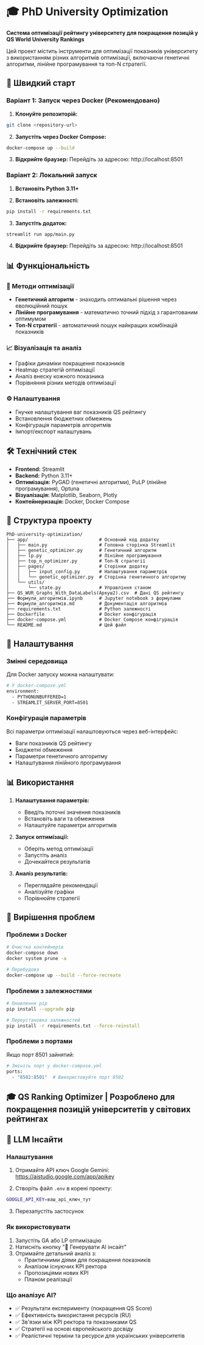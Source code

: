 # 🎓 PhD University Optimization

**Система оптимізації рейтингу університету для покращення позицій у QS World University Rankings**

Цей проект містить інструменти для оптимізації показників університету з використанням різних алгоритмів оптимізації, включаючи генетичні алгоритми, лінійне програмування та топ-N стратегії.

## 🚀 Швидкий старт

### Варіант 1: Запуск через Docker (Рекомендовано)

1. **Клонуйте репозиторій:**
```bash
git clone <repository-url>
```

2. **Запустіть через Docker Compose:**
```bash
docker-compose up --build
```

3. **Відкрийте браузер:**
Перейдіть за адресою: http://localhost:8501

### Варіант 2: Локальний запуск

1. **Встановіть Python 3.11+**

2. **Встановіть залежності:**
```bash
pip install -r requirements.txt
```

3. **Запустіть додаток:**
```bash
streamlit run app/main.py
```

4. **Відкрийте браузер:**
Перейдіть за адресою: http://localhost:8501

## 📊 Функціональність

### 🎯 Методи оптимізації

- **Генетичний алгоритм** - знаходить оптимальні рішення через еволюційний пошук
- **Лінійне програмування** - математично точний підхід з гарантованим оптимумом
- **Топ-N стратегії** - автоматичний пошук найкращих комбінацій показників

### 📈 Візуалізація та аналіз

- Графіки динаміки покращення показників
- Heatmap стратегій оптимізації
- Аналіз внеску кожного показника
- Порівняння різних методів оптимізації

### ⚙️ Налаштування

- Гнучке налаштування ваг показників QS рейтингу
- Встановлення бюджетних обмежень
- Конфігурація параметрів алгоритмів
- Імпорт/експорт налаштувань

## 🛠️ Технічний стек

- **Frontend:** Streamlit
- **Backend:** Python 3.11+
- **Оптимізація:** PyGAD (генетичні алгоритми), PuLP (лінійне програмування), Optuna
- **Візуалізація:** Matplotlib, Seaborn, Plotly
- **Контейнеризація:** Docker, Docker Compose

## 📁 Структура проекту

```
PhD-university-optimization/
├── app/                          # Основний код додатку
│   ├── main.py                   # Головна сторінка Streamlit
│   ├── genetic_optimizer.py      # Генетичний алгоритм
│   ├── lp.py                     # Лінійне програмування
│   ├── top_n_optimizer.py        # Топ-N стратегії
│   ├── pages/                    # Сторінки додатку
│   │   ├── input_config.py       # Налаштування параметрів
│   │   └── genetic_optimizer.py  # Сторінка генетичного алгоритму
│   └── utils/
│       └── state.py              # Управління станом
├── QS_WUR_Graphs_With_DataLabels(Аркуш2).csv  # Дані QS рейтингу
├── Формули_алгоритмів.ipynb      # Jupyter notebook з формулами
├── Формули_алгоритмів.md         # Документація алгоритмів
├── requirements.txt              # Python залежності
├── Dockerfile                    # Docker конфігурація
├── docker-compose.yml            # Docker Compose конфігурація
└── README.md                     # Цей файл
```

## 🔧 Налаштування

### Змінні середовища

Для Docker запуску можна налаштувати:

```bash
# У docker-compose.yml
environment:
  - PYTHONUNBUFFERED=1
  - STREAMLIT_SERVER_PORT=8501
```

### Конфігурація параметрів

Всі параметри оптимізації налаштовуються через веб-інтерфейс:
- Ваги показників QS рейтингу
- Бюджетні обмеження
- Параметри генетичного алгоритму
- Налаштування лінійного програмування

## 📊 Використання

1. **Налаштування параметрів:**
   - Введіть поточні значення показників
   - Встановіть ваги та обмеження
   - Налаштуйте параметри алгоритмів

2. **Запуск оптимізації:**
   - Оберіть метод оптимізації
   - Запустіть аналіз
   - Дочекайтеся результатів

3. **Аналіз результатів:**
   - Переглядайте рекомендації
   - Аналізуйте графіки
   - Порівнюйте стратегії

## 🐛 Вирішення проблем

### Проблеми з Docker

```bash
# Очистка контейнерів
docker-compose down
docker system prune -a

# Перебудова
docker-compose up --build --force-recreate
```

### Проблеми з залежностями

```bash
# Оновлення pip
pip install --upgrade pip

# Переустановка залежностей
pip install -r requirements.txt --force-reinstall
```

### Проблеми з портами

Якщо порт 8501 зайнятий:
```bash
# Змініть порт у docker-compose.yml
ports:
  - "8502:8501"  # Використовуйте порт 8502
```

**🎓 QS Ranking Optimizer | Розроблено для покращення позицій університетів у світових рейтингах**
---

## 🤖 LLM Інсайти

### Налаштування

1. Отримайте API ключ Google Gemini: https://aistudio.google.com/app/apikey

2. Створіть файл `.env` в корені проекту:
```bash
GOOGLE_API_KEY=ваш_api_ключ_тут
```

3. Перезапустіть застосунок

### Як використовувати

1. Запустіть GA або LP оптимізацію
2. Натисніть кнопку "🧠 Генерувати AI інсайт"
3. Отримайте детальний аналіз з:
   - Практичними діями для покращення показників
   - Аналізом існуючих KPI ректора
   - Пропозиціями нових KPI
   - Планом реалізації

### Що аналізує AI?

- ✅ Результати експерименту (покращення QS Score)
- ✅ Ефективність використання ресурсів (RU)
- ✅ Зв'язки між KPI ректора та показниками QS
- ✅ Стратегії на основі європейського досвіду
- ✅ Реалістичні терміни та ресурси для українських університетів

